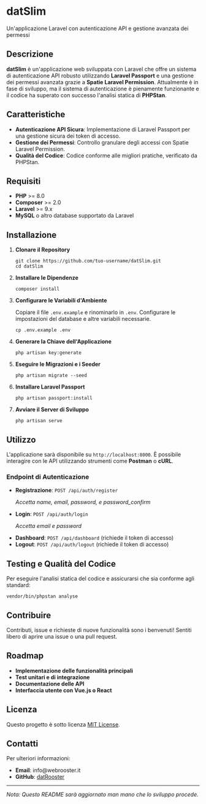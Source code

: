 <!DOCTYPE html>
<html lang="it">
<head>
    <meta charset="UTF-8">
</head>
<body>

<h1>datSlim</h1>
<p>Un'applicazione Laravel con autenticazione API e gestione avanzata dei permessi</p>

<h2>Descrizione</h2>
<p><strong>datSlim</strong> è un'applicazione web sviluppata con Laravel che offre un sistema di autenticazione API robusto utilizzando <strong>Laravel Passport</strong> e una gestione dei permessi avanzata grazie a <strong>Spatie Laravel Permission</strong>. Attualmente è in fase di sviluppo, ma il sistema di autenticazione è pienamente funzionante e il codice ha superato con successo l'analisi statica di <strong>PHPStan</strong>.</p>

<h2>Caratteristiche</h2>
<ul>
    <li><strong>Autenticazione API Sicura</strong>: Implementazione di Laravel Passport per una gestione sicura dei token di accesso.</li>
    <li><strong>Gestione dei Permessi</strong>: Controllo granulare degli accessi con Spatie Laravel Permission.</li>
    <li><strong>Qualità del Codice</strong>: Codice conforme alle migliori pratiche, verificato da PHPStan.</li>
</ul>

<h2>Requisiti</h2>
<ul>
    <li><strong>PHP</strong> &gt;= 8.0</li>
    <li><strong>Composer</strong> &gt;= 2.0</li>
    <li><strong>Laravel</strong> &gt;= 9.x</li>
    <li><strong>MySQL</strong> o altro database supportato da Laravel</li>
</ul>

<h2>Installazione</h2>
<ol>
    <li>
        <strong>Clonare il Repository</strong>
        <pre><code>git clone https://github.com/tuo-username/datSlim.git
cd datSlim</code></pre>
    </li>
    <li>
        <strong>Installare le Dipendenze</strong>
        <pre><code>composer install</code></pre>
    </li>
    <li>
        <strong>Configurare le Variabili d'Ambiente</strong>
        <p>Copiare il file <code>.env.example</code> e rinominarlo in <code>.env</code>. Configurare le impostazioni del database e altre variabili necessarie.</p>
        <pre><code>cp .env.example .env</code></pre>
    </li>
    <li>
        <strong>Generare la Chiave dell'Applicazione</strong>
        <pre><code>php artisan key:generate</code></pre>
    </li>
    <li>
        <strong>Eseguire le Migrazioni e i Seeder</strong>
        <pre><code>php artisan migrate --seed</code></pre>
    </li>
    <li>
        <strong>Installare Laravel Passport</strong>
        <pre><code>php artisan passport:install</code></pre>
    </li>
    <li>
        <strong>Avviare il Server di Sviluppo</strong>
        <pre><code>php artisan serve</code></pre>
    </li>
</ol>

<h2>Utilizzo</h2>
<p>L'applicazione sarà disponibile su <code>http://localhost:8000</code>. È possibile interagire con le API utilizzando strumenti come <strong>Postman</strong> o <strong>cURL</strong>.</p>

<h3>Endpoint di Autenticazione</h3>
<ul>
    <li><strong>Registrazione</strong>: <code>POST /api/auth/register</code><p><i>Accetta name, email, password, e password_confirm</i></p></li>
    <li><strong>Login</strong>: <code>POST /api/auth/login</code><p><i>Accetta email e password</i></p></li>
    <li><strong>Dashboard</strong>: <code>POST /api/dashboard</code> (richiede il token di accesso)</li>
    <li><strong>Logout</strong>: <code>POST /api/auth/logout</code> (richiede il token di accesso)</li>
</ul>

<h2>Testing e Qualità del Codice</h2>
<p>Per eseguire l'analisi statica del codice e assicurarsi che sia conforme agli standard:</p>
<pre><code>vendor/bin/phpstan analyse</code></pre>

<h2>Contribuire</h2>
<p>Contributi, issue e richieste di nuove funzionalità sono i benvenuti! Sentiti libero di aprire una issue o una pull request.</p>

<h2>Roadmap</h2>
<ul>
    <li><strong>Implementazione delle funzionalità principali</strong></li>
    <li><strong>Test unitari e di integrazione</strong></li>
    <li><strong>Documentazione delle API</strong></li>
    <li><strong>Interfaccia utente con Vue.js o React</strong></li>
</ul>

<h2>Licenza</h2>
<p>Questo progetto è sotto licenza <a href="LICENSE">MIT License</a>.</p>

<h2>Contatti</h2>
<p>Per ulteriori informazioni:</p>
<ul>
    <li><strong>Email</strong>: info@webrooster.it</li>
    <li><strong>GitHub</strong>: <a href="https://github.com/datRooster">datRooster</a></li>
</ul>

<hr>

<p><em>Nota: Questo README sarà aggiornato man mano che lo sviluppo procede.</em></p>

</body>
</html>